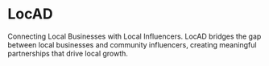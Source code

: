 # LocAD
Connecting Local Businesses with Local Influencers. LocAD bridges the gap between local businesses and community influencers, creating meaningful partnerships that drive local growth.
